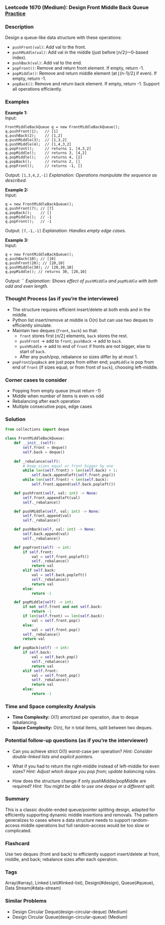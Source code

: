 ### Leetcode 1670 (Medium): Design Front Middle Back Queue [Practice](https://leetcode.com/problems/design-front-middle-back-queue)

### Description  
Design a queue-like data structure with these operations:
- `pushFront(val)`: Add val to the front.
- `pushMiddle(val)`: Add val in the middle (just before ⌊n/2⌋&#x2014;0-based index).
- `pushBack(val)`: Add val to the end.
- `popFront()`: Remove and return front element. If empty, return -1.
- `popMiddle()`: Remove and return middle element (at ⌊(n-1)/2⌋ if even). If empty, return -1.
- `popBack()`: Remove and return back element. If empty, return -1.
Support all operations efficiently.

### Examples  

**Example 1:**  
Input: 
```
FrontMiddleBackQueue q = new FrontMiddleBackQueue();
q.pushFront(1);   // [1]
q.pushBack(2);    // [1,2]
q.pushMiddle(3);  // [1,3,2]
q.pushMiddle(4);  // [1,4,3,2]
q.popFront();     // returns 1, [4,3,2]
q.popMiddle();    // returns 3, [4,2]
q.popMiddle();    // returns 4, [2]
q.popBack();      // returns 2, []
q.popFront();     // returns -1, []
```
Output: `[1,3,4,2,-1]`
*Explanation: Operations manipulate the sequence as described.*

**Example 2:**  
Input:
```
q = new FrontMiddleBackQueue();
q.pushFront(7); // [7]
q.popBack();    // []
q.popMiddle();  // -1
q.popFront();   // -1
```
Output: `[7,-1,-1]`
*Explanation: Handles empty edge cases.*

**Example 3:**  
Input:
```
q = new FrontMiddleBackQueue();
q.pushBack(10); // [10]
q.pushFront(20); // [20,10]
q.pushMiddle(30); // [20,30,10]
q.popMiddle(); // returns 30, [20,10]
```
Output: ``
*Explanation: Shows effect of `pushMiddle` and `popMiddle` with both odd and even length.*


### Thought Process (as if you’re the interviewee)  
- The structure requires efficient insert/delete at both ends and in the middle.
- Python list insert/remove at middle is O(n) but can use two deques to efficiently simulate.
- Maintain two deques (`front`, `back`) so that:
  - `front` stores first ⌊n/2⌋ elements, `back` stores the rest.
  - `pushFront` → add to `front`; `pushBack` → add to `back`.
  - `pushMiddle` → add to end of `front` if fronts are not bigger, else to start of `back`.
  - After any push/pop, rebalance so sizes differ by at most 1.
- `popFront`/`popBack` are just pops from either end; `popMiddle` is pop from end of `front` (if sizes equal, or from front of `back`), choosing left-middle.

### Corner cases to consider  
- Popping from empty queue (must return -1)
- Middle when number of items is even vs odd
- Rebalancing after each operation
- Multiple consecutive pops, edge cases

### Solution

```python
from collections import deque

class FrontMiddleBackQueue:
    def __init__(self):
        self.front = deque()
        self.back = deque()
    
    def _rebalance(self):
        # Keep sizes equal or front bigger by one
        while len(self.front) > len(self.back) + 1:
            self.back.appendleft(self.front.pop())
        while len(self.front) < len(self.back):
            self.front.append(self.back.popleft())

    def pushFront(self, val: int) -> None:
        self.front.appendleft(val)
        self._rebalance()

    def pushMiddle(self, val: int) -> None:
        self.front.append(val)
        self._rebalance()

    def pushBack(self, val: int) -> None:
        self.back.append(val)
        self._rebalance()

    def popFront(self) -> int:
        if self.front:
            val = self.front.popleft()
            self._rebalance()
            return val
        elif self.back:
            val = self.back.popleft()
            self._rebalance()
            return val
        else:
            return -1

    def popMiddle(self) -> int:
        if not self.front and not self.back:
            return -1
        if len(self.front) == len(self.back):
            val = self.front.pop()
        else:
            val = self.front.pop()
        self._rebalance()
        return val

    def popBack(self) -> int:
        if self.back:
            val = self.back.pop()
            self._rebalance()
            return val
        elif self.front:
            val = self.front.pop()
            self._rebalance()
            return val
        else:
            return -1
```

### Time and Space complexity Analysis  
- **Time Complexity:** O(1) amortized per operation, due to deque rebalancing.
- **Space Complexity:** O(n), for n total items, split between two deques.


### Potential follow-up questions (as if you’re the interviewer)  
- Can you achieve strict O(1) worst-case per operation?
  *Hint: Consider double-linked lists and explicit pointers.*

- What if you had to return the right-middle instead of left-middle for even sizes?
  *Hint: Adjust which deque you pop from; update balancing rules.*

- How does the structure change if only pushMiddle/popMiddle are required?
  *Hint: You might be able to use one deque or a different split.*

### Summary
This is a classic double-ended queue/pointer splitting design, adapted for efficiently supporting dynamic middle insertions and removals. The pattern generalizes to cases where a data structure needs to support random-access middle operations but full random-access would be too slow or complicated.


### Flashcard
Use two deques (front and back) to efficiently support insert/delete at front, middle, and back; rebalance sizes after each operation.

### Tags
Array(#array), Linked List(#linked-list), Design(#design), Queue(#queue), Data Stream(#data-stream)

### Similar Problems
- Design Circular Deque(design-circular-deque) (Medium)
- Design Circular Queue(design-circular-queue) (Medium)
